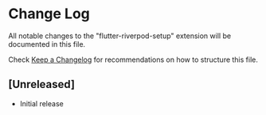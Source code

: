 # Change Log

All notable changes to the "flutter-riverpod-setup" extension will be documented in this file.

Check [Keep a Changelog](http://keepachangelog.com/) for recommendations on how to structure this file.

## [Unreleased]

- Initial release